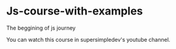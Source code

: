 # Js-course-with-examples
The beggining of js journey

You can watch this course in supersimpledev's youtube channel.


